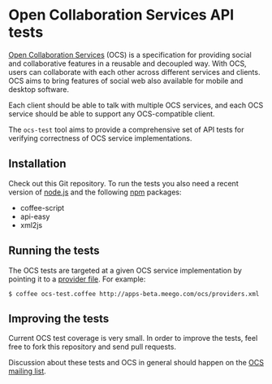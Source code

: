 Open Collaboration Services API tests
=====================================

[Open Collaboration Services](http://www.freedesktop.org/wiki/Specifications/open-collaboration-services) (OCS) is a specification for providing social and collaborative features in a reusable and decoupled way. With OCS, users can collaborate with each other across different services and clients. OCS aims to bring features of social web also available for mobile and desktop software.

Each client should be able to talk with multiple OCS services, and each OCS service should be able to support any OCS-compatible client.

The `ocs-test` tool aims to provide a comprehensive set of API tests for verifying correctness of OCS service implementations.

## Installation

Check out this Git repository. To run the tests you also need a recent version of [node.js](http://nodejs.org/) and the following [npm](http://npmjs.org/) packages:

* coffee-script
* api-easy
* xml2js

## Running the tests

The OCS tests are targeted at a given OCS service implementation by pointing it to a [provider file](http://www.freedesktop.org/wiki/Specifications/open-collaboration-services#Providerfiles). For example:

    $ coffee ocs-test.coffee http://apps-beta.meego.com/ocs/providers.xml

## Improving the tests

Current OCS test coverage is very small. In order to improve the tests, feel free to fork this repository and send pull requests.

Discussion about these tests and OCS in general should happen on the [OCS mailing list](http://lists.freedesktop.org/mailman/listinfo/ocs).
